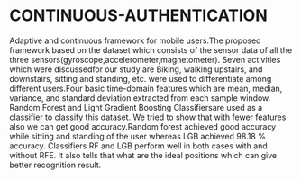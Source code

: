 # CONTINUOUS-AUTHENTICATION
Adaptive and continuous framework for mobile users.The proposed framework based on the dataset which consists of the sensor data of all the three sensors(gyroscope,accelerometer,magnetometer). Seven activities which were discussedfor our study are Biking, walking upstairs, and downstairs, sitting and standing, etc. were used to differentiate among different users.Four basic time-domain features which are mean, median, variance, and standard deviation extracted from each sample window. Random Forest and Light Gradient Boosting Classifiersare used as a classifier to classify this dataset. We tried to show that with fewer features also we can get good accuracy.Random forest achieved good accuracy while sitting and standing of the user whereas LGB achieved 98.18 % accuracy. Classifiers RF and LGB perform well in both cases with and without RFE. It also tells that what are the ideal positions which can give better recognition result.
